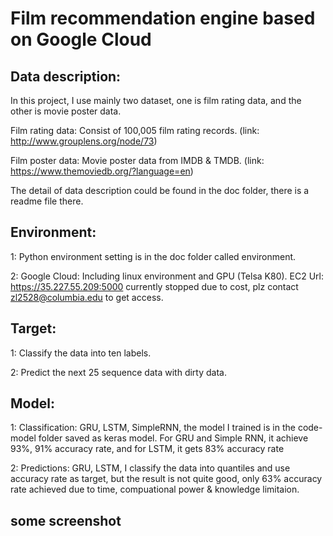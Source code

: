 # Film recommendation engine based on Google Cloud

## Data description:

In this project, I use mainly two dataset, one is film rating data, and the other is movie poster data. 

Film rating data: Consist of 100,005 film rating records. (link: http://www.grouplens.org/node/73)

Film poster data: Movie poster data from IMDB & TMDB. (link: https://www.themoviedb.org/?language=en)


The detail of data description could be found in the doc folder, there is a readme file there.

## Environment: 

1: Python environment setting is in the doc folder called environment.

2: Google Cloud: Including linux environment and GPU (Telsa K80). EC2 Url: https://35.227.55.209:5000 currently stopped due to cost, plz contact zl2528@columbia.edu to get access.

## Target:

1: Classify the data into ten labels.

2: Predict the next 25 sequence data with dirty data.

## Model:

1: Classification: GRU, LSTM, SimpleRNN, the model I trained is in the code-model folder saved as keras model. For GRU and Simple RNN, it achieve 93%, 91% accuracy rate, and for LSTM, it gets 83% accuracy rate

2: Predictions: GRU, LSTM, I classify the data into quantiles and use accuracy rate as target, but the result is not quite good, only 63% accuracy rate achieved due to time, compuational power & knowledge limitaion.

## some screenshot
